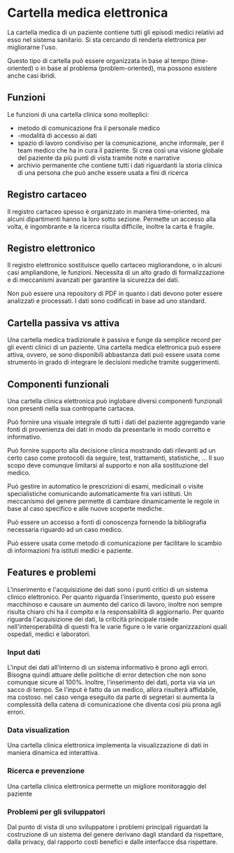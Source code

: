 # Cartella medica elettronica

La cartella medica di un paziente contiene tutti gli episodi medici relativi ad esso nel sistema sanitario. Si sta cercando di renderla elettronica per migliorarne l'uso.

Questo tipo di cartella può essere organizzata in base al tempo (time-oriented) o in base al problema (problem-oriented), ma possono esistere anche casi ibridi.

## Funzioni

Le funzioni di una cartella clinica sono molteplici:  

- metodo di comunicazione fra il personale medico 
- -modalità di accesso ai dati
- spazio di lavoro condiviso per la comunicazione, anche informale, per il team medico che ha in cura il paziente. Si crea così una visione globale del paziente da più punti di vista tramite note e narrative
- archivio permanente che contiene tutti i dati riguardanti la storia clinica di una persona che può anche essere usata a fini di ricerca

## Registro cartaceo

Il registro cartaceo spesso è organizzato in maniera time-oriented, ma alcuni dipartimenti hanno la loro sotto sezione. Permette un accesso alla volta, è ingombrante e la ricerca risulta difficile, inoltre la carta è fragile.

## Registro elettronico

Il registro elettronico sostituisce quello cartaceo migliorandone, o in alcuni casi ampliandone, le funzioni. Necessita di un alto grado di formalizzazione e di meccanismi avanzati per garantire la sicurezza dei dati.

Non può essere una repository di PDF in quanto i dati devono poter essere analizzati e processati. I dati sono codificati in base ad uno standard.

## Cartella passiva vs attiva

Una cartella medica tradizionale è passiva e funge da semplice record per gli eventi clinici di un paziente. Una cartella medica elettronica può essere attiva, ovvero, se sono disponibili abbastanza dati può essere usata come strumento in grado di integrare le decisioni mediche tramite suggerimenti.

## Componenti funzionali

Una cartella clinica elettronica può inglobare diversi componenti funzionali non presenti nella sua controparte cartacea.

Può fornire una visuale integrale di tutti i dati del paziente aggregando varie fonti di provenienza dei dati in modo da presentarle in modo corretto e informativo.

Può fornire supporto alla decisione clinica mostrando dati rilevanti ad un certo caso come protocolli da seguire, test, trattamenti, statistiche, ... Il suo scopo deve comunque limitarsi al supporto e non alla sostituzione del medico.

Può gestire in automatico le prescrizioni di esami, medicinali o visite specialistiche comunicando automaticamente fra vari istituti. Un meccanismo del genere permette di cambiare dinamicamente le regole in base al caso specifico e alle nuove scoperte mediche.

Può essere un accesso a fonti di conoscenza fornendo la bibliografia necessaria riguardo ad un caso medico.

Può essere usata come metodo di comunicazione per facilitare lo scambio di informazioni fra istituti medici e paziente.

## Features e problemi

L'inserimento e l'acquisizione dei dati sono i punti critici di un sistema clinico elettronico. Per quanto riguarda l'inserimento, questo può essere macchinoso e causare un aumento del carico di lavoro, inoltre non sempre risulta chiaro chi ha il compito e la responsabilità di aggiornarlo. Per quanto riguarda l'acquisizione dei dati, la criticità principale risiede nell'interoperabilità di questi fra le varie figure o le varie organizzazioni quali ospedali, medici e laboratori.

### Input dati

L'input dei dati all'interno di un sistema informativo è prono agli errori. Bisogna quindi attuare delle politiche di error detection che non sono comunque sicure al 100%. Inoltre, l'inserimento dei dati, porta via via un sacco di tempo. Se l'input è fatto da un medico, allora risulterà affidabile, ma costoso. nel caso venga eseguito da parte di segretari si aumenta la complessità della catena di comunicazione che diventa così più prona agli errori.

### Data visualization

Una cartella clinica elettronica implementa la visualizzazione di dati in maniera dinamica ed interattiva.

### Ricerca e prevenzione

Una cartella clinica elettronica permette un migliore monitoraggio del paziente

### Problemi per gli sviluppatori

Dal punto di vista di uno sviluppatore i problemi principali riguardati la costruzione di un sistema del genere derivano dagli standard da rispettare, dalla privacy, dal rapporto costi benefici e dalle interfacce dsa rispettare.
